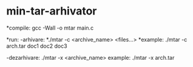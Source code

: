 # min-tar-arhivator

*compile:
  gcc -Wall -o mtar main.c

*run:
  -arhivare:
    *./mtar -c <archive_name> <files...>
    *example: ./mtar -c arch.tar doc1 doc2 doc3
   
  -dezarhivare:
  ./mtar -x <archive_name>
  example: ./mtar -x arch.tar
